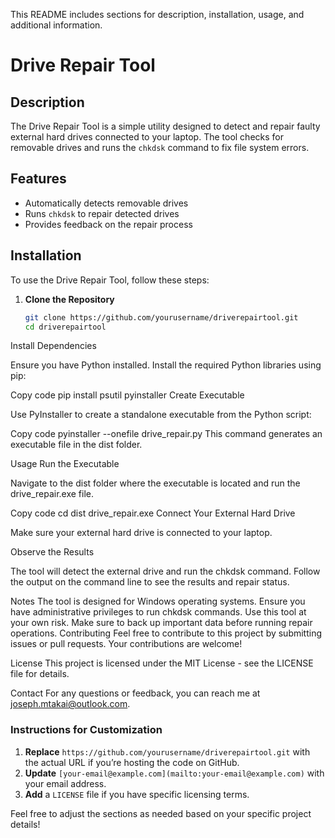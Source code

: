 This README includes sections for description, installation, usage, and additional information.

# Drive Repair Tool

## Description

The Drive Repair Tool is a simple utility designed to detect and repair faulty external hard drives connected to your laptop. The tool checks for removable drives and runs the `chkdsk` command to fix file system errors.

## Features

- Automatically detects removable drives
- Runs `chkdsk` to repair detected drives
- Provides feedback on the repair process

## Installation

To use the Drive Repair Tool, follow these steps:

1. **Clone the Repository**

   ```bash
   git clone https://github.com/yourusername/driverepairtool.git
   cd driverepairtool
Install Dependencies

Ensure you have Python installed. Install the required Python libraries using pip:

Copy code
pip install psutil pyinstaller
Create Executable

Use PyInstaller to create a standalone executable from the Python script:

Copy code
pyinstaller --onefile drive_repair.py
This command generates an executable file in the dist folder.

Usage
Run the Executable

Navigate to the dist folder where the executable is located and run the drive_repair.exe file.


Copy code
cd dist
drive_repair.exe
Connect Your External Hard Drive

Make sure your external hard drive is connected to your laptop.

Observe the Results

The tool will detect the external drive and run the chkdsk command. Follow the output on the command line to see the results and repair status.

Notes
The tool is designed for Windows operating systems.
Ensure you have administrative privileges to run chkdsk commands.
Use this tool at your own risk. Make sure to back up important data before running repair operations.
Contributing
Feel free to contribute to this project by submitting issues or pull requests. Your contributions are welcome!

License
This project is licensed under the MIT License - see the LICENSE file for details.

Contact
For any questions or feedback, you can reach me at joseph.mtakai@outlook.com.


### Instructions for Customization

1. **Replace** `https://github.com/yourusername/driverepairtool.git` with the actual URL if you’re hosting the code on GitHub.
2. **Update** `[your-email@example.com](mailto:your-email@example.com)` with your email address.
3. **Add** a `LICENSE` file if you have specific licensing terms.

Feel free to adjust the sections as needed based on your specific project details!
